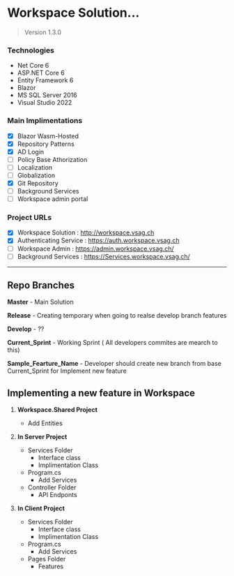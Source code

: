 # Workspace Solution...

> Version 1.3.0

### Technologies

* Net Core 6
* ASP.NET Core 6
* Entity Framework 6
* Blazor
* MS SQL Server 2016
* Visual Studio 2022

### Main Implimentations
- [x] Blazor Wasm-Hosted
- [x] Repository Patterns
- [x] AD Login
- [ ] Policy Base Athorization
- [ ] Localization
- [ ] Globalization
- [x] Git Repository
- [ ] Background Services
- [ ] Workspace admin portal

### Project URLs
- [x] Workspace Solution : http://workspace.vsag.ch
- [x] Authenticating Service : https://auth.workspace.vsag.ch
- [ ] Workspace Admin : https://admin.workspace.vsag.ch/
- [ ] Background Services : https://Services.workspace.vsag.ch/

-----

## Repo Branches

**Master** - Main Solution

**Release** - Creating temporary when going to realse develop branch features

**Develop** - ??

**Current_Sprint** - Working Sprint ( All developers commites are mearch to this)

**Sample_Fearture_Name** - Developer should create new branch from base Current_Sprint for Implement new feature


## Implementing a new feature in Workspace

1. **Workspace.Shared Project**
    - Add Entities

2. **In Server Project**
    - Services Folder
        - Interface class
        - Implimentation Class	
	- Program.cs
		- Add Services
	- Controller Folder
		- API Endponts

2. **In Client Project**
	- Services Folder
		- Interface class
		- Implimentation Class
	- Program.cs
		- Add Services
	- Pages Folder
		- Features